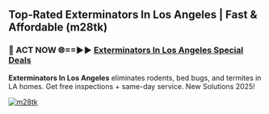 ## Top-Rated Exterminators In Los Angeles | Fast & Affordable (m28tk)

<h3>🐜 ACT NOW 🌐==►► <a href="https://tinyurl.com/2dysvsjj" rel="nofollow">Exterminators In Los Angeles Special Deals</a></h3>

**Exterminators In Los Angeles** eliminates rodents, bed bugs, and termites in LA homes. Get free inspections + same-day service. New Solutions 2025!

[![m28tk](https://i.imgur.com/JCYaghj.jpeg)](https://tinyurl.com/2dysvsjj)